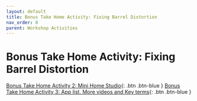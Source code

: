 ```yaml
---
layout: default
title: Bonus Take Home Activity: Fixing Barrel Distortion
nav_order: 8
parent: Workshop Activities
---
```

# Bonus Take Home Activity: Fixing Barrel Distortion 
[Bonus Take Home Activity 2: Mini Home Studio](home-studio.html){: .btn .btn-blue }
[Bonus Take Home Activity 3: App list. More videos and Key terms](more.html){: .btn .btn-blue }
